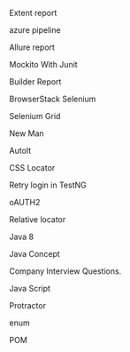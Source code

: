 Extent report 

azure pipeline

Allure report

Mockito With Junit

Builder Report

BrowserStack Selenium

Selenium Grid

New Man

AutoIt

CSS Locator 

Retry login in TestNG

oAUTH2 

Relative locator

Java 8

Java Concept

Company Interview Questions.

Java Script

Protractor

enum

POM

